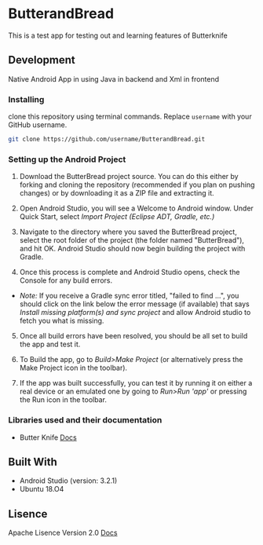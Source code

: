 # ButterandBread

This is a test app for testing out and learning features of Butterknife 

## Development

Native Android App in using Java in backend and Xml in frontend

### Installing

clone this repository using terminal commands. Replace `username` with your GitHub username.

```bash
git clone https://github.com/username/ButterandBread.git
```
### Setting up the Android Project

1. Download the ButterBread project source. You can do this either by forking and cloning the repository (recommended if you plan on pushing changes) or by downloading it as a ZIP file and extracting it.

2. Open Android Studio, you will see a Welcome to Android window. Under Quick Start, select _Import Project (Eclipse ADT, Gradle, etc.)_

3. Navigate to the directory where you saved the ButterBread project, select the root folder of the project (the folder named "ButterBread"), and hit OK. Android Studio should now begin building the project with Gradle.

4. Once this process is complete and Android Studio opens, check the Console for any build errors.

  - _Note:_ If you receive a Gradle sync error titled, "failed to find ...", you should click on the link below the error message (if available) that says _Install missing platform(s) and sync project_ and allow Android studio to fetch you what is missing.

5. Once all build errors have been resolved, you should be all set to build the app and test it.

6. To Build the app, go to _Build>Make Project_ (or alternatively press the Make Project icon in the toolbar).

7. If the app was built successfully, you can test it by running it on either a real device or an emulated one by going to _Run>Run 'app'_ or pressing the Run icon in the toolbar.


### Libraries used and their documentation
- Butter Knife [Docs](https://github.com/JakeWharton/butterknife/)

## Built With

- Android Studio (version: 3.2.1)
- Ubuntu 18.O4
## Lisence
Apache Lisence Version 2.0 [Docs](https://github.com/abhijitramesh/ButterandBread/blob/master/LISENCE.md)
